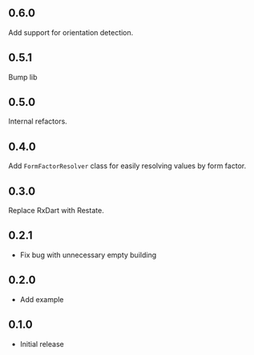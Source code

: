 ## 0.6.0

Add support for orientation detection.

## 0.5.1

Bump lib

## 0.5.0

Internal refactors.

## 0.4.0

Add `FormFactorResolver` class for easily resolving values by form factor.

## 0.3.0

Replace RxDart with Restate.

## 0.2.1

* Fix bug with unnecessary empty building

## 0.2.0

* Add example

## 0.1.0

* Initial release
